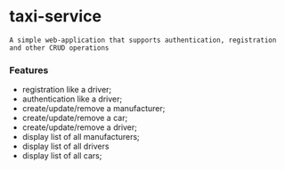 # taxi-service
```A simple web-application that supports authentication, registration and other CRUD operations```

### Features

 - registration like a driver;
 - authentication like a driver;
 - create/update/remove a manufacturer;
 - create/update/remove a car;
 - create/update/remove a driver;
 - display list of all manufacturers;
 - display list of all drivers
 - display list of all cars;